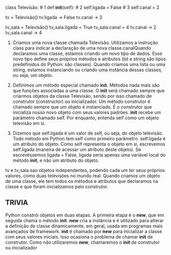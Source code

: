 class Televisão: # 1
    def __init__(self): # 2
        self.ligada = False # 3
        self.canal = 2


tv = Televisão()
tv.ligada -> False
tv.canal -> 2

tv_sala = Televisão()
tv_sala.ligada = True
tv_sala.canal = 4
tv.canal -> 2
tv_sala.canal -> 4


1) Criamos uma nova classe chamada Televisão. Utilizamos a instrução class para indicar a declaração de uma nova classe.canalQuando declaramos uma classe, estamos criando um novo tipo de dados. Esse novo tipo define seus próprios métodos e atributos (lst e string são tipos predefinidos do Python: são classes).
Quando criamos uma lista ou uma string, estamos instanciando ou criando uma instância dessas classes, ou seja, um objeto.

2) Definimos um método especial chamado __init__. Métodos nada mais são que funções associadas a uma classe. O __init__ será chamado sempre que criarmos objetos da classe Televisão, sendo por isso chamado de construtor (constructor) ou inicializador. Um método construtor é chamado sempre que um objeto é instanciado. É o construtor que inicializa nosso novo objeto com seus valores padrões. __init__ recebe um parâmetro chamado self. Por enquanto, entenda self como um objeto televisão em si.

3) Dizemos que self.ligada é um valor de self, ou seja, do objeto televisão. Todo método em Python tem self como primeiro parâmetro. self.ligada é um atributo do objeto. Como self representa o objeto em si, escrevemos self.ligada (maneira de acessar um atributo deste objeto). Se escrevêssemos ligada = False, ligada seria apenas uma variável local do método __init__, e não um atributo do objeto.

tv e tv_sala sao objetos independentes, podendo cada um ter seus próprios valores, como duas televisões no mundo real.
Quando criamos um objeto de uma classe, ele tem todos os métodos e atributos que declaramos na classe e que foram inicializamos pelo construtor.

## TRIVIA
Python constrói objetos em duas etapas. A primeira etapa é o __new__, que em seguida chama o método __init__.
__new__ cria a instância e é utilizado para alterar a definição de classe dinamicamente, em geral, usada em programas mais avançados de framework.
__init__ é chamado por __new__ para inicializar a classe com seus valores iniciais. Isso ocasiona o problema de chamar __init__ de construtor. Como não utilizaremos __new__, chamaremos o __init__ de construtor ou inicializador